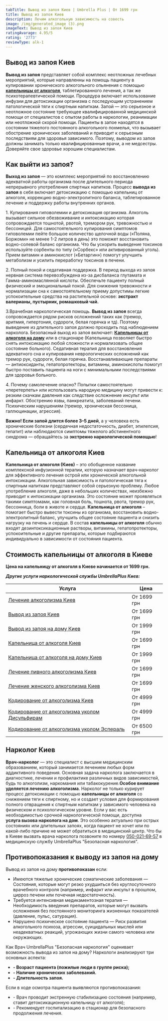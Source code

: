 ```yaml
---
tabTitle: Вывод из запоя Киев | Umbrella Plus | От 1699 грн
title: Вывод из запоя Киев
description: Лечим алкогольную зависимость на совесть
image: /img/generated_image (3).png
imageText: Вывод из запоя Киев
ratingAvarage: 4.95/5
rating: '2773'
reviewType: alk-1
---
```


## Вывод из запоя Киев

**Вывод из запоя** представляет собой комплекс неотложных лечебных мероприятий, которые направленны на помощь пациенту в купировании хронического алкогольного опьянения с помощью **[капельницы от алкоголя](https://umbrella-plus.com.ua/kiev/kapelnica_ot_alkogola_kiev/)**, таблетированного лечения, а так же психотерапевтической помощи. Процедура включает использование инфузии для детоксикации организма с последующим устранением патологической тяги к спиртным напиткам. Запой — это серьезное и неотложное состояние требующее квалифицированной медицинской помощи от специалистов с опытом работы в наркологии, реанимации или неотложной скорой помощи. Пациенты в запое находятся в состоянии тяжелого постоянного алкогольного похмелья, что вызывает обострение  хронических заболеваний и приводит к серьезным последствиям для здоровья зависимого. Поэтому, выводом из запоя должны занимать только квалифицированные врачи, а не медсестры. Доверяйте свое здоровье хорошим специалистам.

## Как выйти из запоя?

**Выход из запоя** — это комплекс мероприятий по восстановлению адекватной работы организма после длительного периода непрерывного употребления спиртных напитков. Процесс **вывода из запоя** в себя включает детоксикацию с помощью капельниц от алкоголя, коррекцию водно-электролитного баланса, таблетированное лечение и поддержку работы внутренних органов.

1\. Купирования гиповолемии и детоксикация организма. Алкоголь вызывает сильное обезвоживание и интоксикацию которая сопровождается тошнотой, рвотой, тремором рук, тревожностью и бессоницей. Для самостоятельного купирования симптомов гиповолемии пейте большое количество щелочной воды («Поляна, Боржоми» не менее 1-2 литров в день) это поможет восстановить водно-солевой баланс организма. Что бы ускорить выведение токсинов используйте сорбенты по типу («Сорбекс» или активированный уголь). Прием витамин и аминокислот («Бетаргин») помогут улучшить метаболизм и усилить переработку токсинов в печени.

2\. Полный покой и седативная поддержка. В период выхода из запоя нервная система перевозбуждена из-за дисбаланса глутамата и Гамма-аминомаслянной кислоты. Обеспечьте пациенту полный физический и эмоциональный покой. Для снижения тревожности и нормализации сна к самостоятельному приему допустимы легкие успокоительные средства на растительной основе: **экстракт валерианы, пустырник, ромашковый чай.**

3.Врачебная наркологическая помощь. **Вывод из запоя** всегда сопровождается рядом рисков осложнений таких как (тремор, аритмия, гипертония, судороги, белая горячка и тд). Поэтому выведение из длительного запоя должно проходить под наблюдением нарколога. Безопасный выход из запоя включает: **[Капельницы от алкоголя на дому](https://umbrella-plus.com.ua/kiev/kapelnica_ot_alkogola_kiev/)** или в стационаре (Капельница позволяет быстро снять интоксикацию любой сложности и нормализовать общее состояние больного). Седативная терапия для восстановления адекватного сна и купирования неврологических осложнений как тремор рук, судороги, белая горячка. Восстанавливающие препараты — антиоксиданты, гепатопротекторы, витамины, аминокислоты помогут быстро поставить пациента на ноги с минимальными последствиями для здоровья больного.

4\. Почему самолечение опасно? Попытки самостоятельно «перетерпеть» или использовать народную медицину могут привести к: резким скачкам давления как следствие осложнение инсульт или инфаркт. Обострению язвы, панкреатита, заболеваний печени. Психическим нарушениям (тремор, хроническая бессоница, галлюцинации, агрессия).

**Важно! Если запой длится более 3–5 дней**, а у человека есть хронические болезни (сердечная недостаточность, диабет, эпилепсия, гепатит) или наблюдаются симптомы тяжелого абстинентного синдрома — обращайтесь за **экстренно наркологической помощью**!

## Капельница от алкоголя Киев

**Капельница от алкоголя (Киев)** – это обобщенное название комплексной инфузионной терапии, которую назначает врач-нарколог для эффективного лечения острой или хронической алкогольной интоксикации. Алкогольная зависимость и патологическая тяга к спиртным напиткам представляют собой серьезную проблему. Любое употребление алкоголя, даже в небольших количествах, неизбежно приводит к интоксикации организма. Это состояние может проявляться такими симптомами, как головная боль, тошнота, рвота, тремор рук, бессонница, боли в животе и сердце.
**Капельница от алкоголя** – помогает быстро вывести токсины из организма, восстановить водно-электролитный баланс, улучшить общее состояние пациента и снизить нагрузку на печень и сердце. В состав **капельницы от алкоголя** обычно входят дезинтоксикационные растворы, витамины, гепатопротекторы, успокоительные и другие препараты, которые подбираются индивидуально в зависимости от состояния пациента.

## Стоимость капельницы от алкоголя в Киеве

**Цена на капельницу от алкоголя в Киеве начинается от 1699 грн.**

***Другие услуги наркологической службы UmbrellaPlus Киев:***

| Услуга                                                                                                                     | Цена        |
| -------------------------------------------------------------------------------------------------------------------------- | ----------- |
| [Лечение алкоголизма Киев](https://umbrella-plus.com.ua/kiev/lechenie-alkogolizma-kiev/)                                   | От 1699 грн |
| [Вывод из запоя Киев](https://umbrella-plus.com.ua/kiev/vivod-iz-zapoia-kiev/)                                             | От 1699 грн |
| [Вывод из запоя на дому Киев](https://umbrella-plus.com.ua/kiev/vivod-iz-zapoia-na-domy-kiev/)                             | От 1999 грн |
| [Капельница от алкоголя Киев](https://umbrella-plus.com.ua/kiev/kapelnica_ot_alkogola_kiev/)                               | От 1699 грн |
| [Капельница от алкоголя на дому Киев](https://umbrella-plus.com.ua/kiev/kapelnica_ot_alkogola_na_domy_kiev/)               | От 1999 грн |
| [Лечение пивного алкоголизма Киев](https://umbrella-plus.com.ua/kiev/lechenie-pivnogi-alkogolizma-kiev/)                   | От 1699 грн |
| [Лечение женского алкоголизма Киев](https://umbrella-plus.com.ua/kiev/lechenie-jenskogo-alkogolizma-kiev/)                 | От 1699 грн |
| [Кодирование от алкоголизма Киев](https://umbrella-plus.com.ua/kiev/kodirovka-ot-alkogolia-kiev/)                          | От 4999 грн |
| [Кодирование от алкоголизма уколом Дисульфирам](https://umbrella-plus.com.ua/kiev/kodirovka-ot-alkogolia-disulfiram-kiev/) | От 4999 грн |
| [Кодирование от алкоголизма уколом Эспераль](https://umbrella-plus.com.ua/kiev/kodirovka-ot-alkogolizma-espiarl-kiev/)     | От 6500 грн |

## Нарколог Киев

**Врач-нарколог** — это специалист с высшим медицинским образованием, который занимается лечением любых форм аддиктивного поведения.
Основная задача нарколога заключается в диагностике, лечении и профилактике различных видов зависимостей, будь то алкоголизм, наркомания или табакокурение.**Особое внимание уделяется лечению алкоголизма**. Нарколог не только курирует процесс детоксикации с помощью **капельницы от алкоголя** со снижением тяги к спиртному, но и создает условия для формирования полного отвращения к спиртным напиткам у зависимого человека на физическом и психологическом уровне. Если у вас есть необходимостью срочной наркологической помощи, доступна **услуга вызова нарколога на дом**. Это особенно актуально при острых состояниях или длительных запоях, когда пациент не хочет или по какой-либо причине не может обратиться в медицинский центр. Что бы в Киеве вызвать врача нарколога позвоните по номеру [050-021-69-57](tel:0500216957) в медицинскую службу UmbrellaPlus "Безопасная наркология".

## Противопоказания к выводу из запоя на дому

Вывод из запоя на дому **противопоказан** если:

* Имеются тяжелые хронические соматические заболевания
  — Состояния, которые могут резко ухудшиться без круглосуточного врачебного контроля (например, инфаркт или инсульт в прошлом, цирроз печени или почечная недостаточность).
* Требуется интенсивная медикаментозная терапия
  — Необходимость введения препаратов, которые могут вызвать осложнения без постоянного мониторинга жизненных показателей (давление, пульс, сатурация).
* Нарушено психическое состояние пациента
  — Риск развития алкогольного психоза, агрессии, суицидальных мыслей или неадекватных реакций, угрожающих жизни самого человека или окружающих.

Как Врач UmbrellaPlus "Безопасная наркология" оценивает возможность вывода из запоя на дому?
Наркологи анализируют три основных аспекта:

* **- Возраст пациента (пожилые люди в группе риска);**
* **- Наличие хронических заболеваний.**
* **- Длительность запоя.**

Если в ходе осмотра пациента выявляются противопоказания:

* \- Врач проводит экстренную стабилизацию состояния (например, ставит детоксикационную капельницу от алкоголя);
* \- Рекомендует госпитализацию в стационар для безопасного продолжения лечения.
